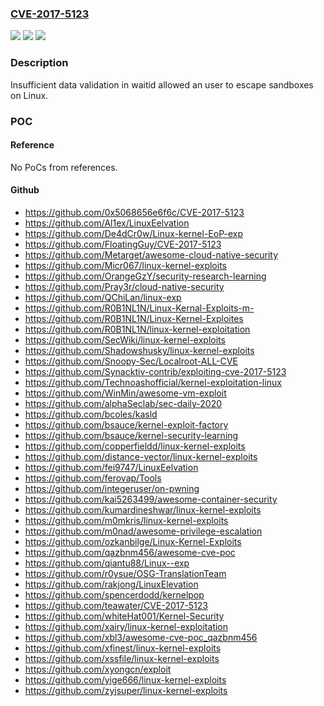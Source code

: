 ### [CVE-2017-5123](https://cve.mitre.org/cgi-bin/cvename.cgi?name=CVE-2017-5123)
![](https://img.shields.io/static/v1?label=Product&message=n%2Fa&color=blue)
![](https://img.shields.io/static/v1?label=Version&message=n%2Fa&color=blue)
![](https://img.shields.io/static/v1?label=Vulnerability&message=Insufficient%20data%20validation&color=brighgreen)

### Description

Insufficient data validation in waitid allowed an user to escape sandboxes on Linux.

### POC

#### Reference
No PoCs from references.

#### Github
- https://github.com/0x5068656e6f6c/CVE-2017-5123
- https://github.com/Al1ex/LinuxEelvation
- https://github.com/De4dCr0w/Linux-kernel-EoP-exp
- https://github.com/FloatingGuy/CVE-2017-5123
- https://github.com/Metarget/awesome-cloud-native-security
- https://github.com/Micr067/linux-kernel-exploits
- https://github.com/OrangeGzY/security-research-learning
- https://github.com/Pray3r/cloud-native-security
- https://github.com/QChiLan/linux-exp
- https://github.com/R0B1NL1N/Linux-Kernal-Exploits-m-
- https://github.com/R0B1NL1N/Linux-Kernel-Exploites
- https://github.com/R0B1NL1N/linux-kernel-exploitation
- https://github.com/SecWiki/linux-kernel-exploits
- https://github.com/Shadowshusky/linux-kernel-exploits
- https://github.com/Snoopy-Sec/Localroot-ALL-CVE
- https://github.com/Synacktiv-contrib/exploiting-cve-2017-5123
- https://github.com/Technoashofficial/kernel-exploitation-linux
- https://github.com/WinMin/awesome-vm-exploit
- https://github.com/alphaSeclab/sec-daily-2020
- https://github.com/bcoles/kasld
- https://github.com/bsauce/kernel-exploit-factory
- https://github.com/bsauce/kernel-security-learning
- https://github.com/copperfieldd/linux-kernel-exploits
- https://github.com/distance-vector/linux-kernel-exploits
- https://github.com/fei9747/LinuxEelvation
- https://github.com/ferovap/Tools
- https://github.com/integeruser/on-pwning
- https://github.com/kai5263499/awesome-container-security
- https://github.com/kumardineshwar/linux-kernel-exploits
- https://github.com/m0mkris/linux-kernel-exploits
- https://github.com/m0nad/awesome-privilege-escalation
- https://github.com/ozkanbilge/Linux-Kernel-Exploits
- https://github.com/qazbnm456/awesome-cve-poc
- https://github.com/qiantu88/Linux--exp
- https://github.com/r0ysue/OSG-TranslationTeam
- https://github.com/rakjong/LinuxElevation
- https://github.com/spencerdodd/kernelpop
- https://github.com/teawater/CVE-2017-5123
- https://github.com/whiteHat001/Kernel-Security
- https://github.com/xairy/linux-kernel-exploitation
- https://github.com/xbl3/awesome-cve-poc_qazbnm456
- https://github.com/xfinest/linux-kernel-exploits
- https://github.com/xssfile/linux-kernel-exploits
- https://github.com/xyongcn/exploit
- https://github.com/yige666/linux-kernel-exploits
- https://github.com/zyjsuper/linux-kernel-exploits


